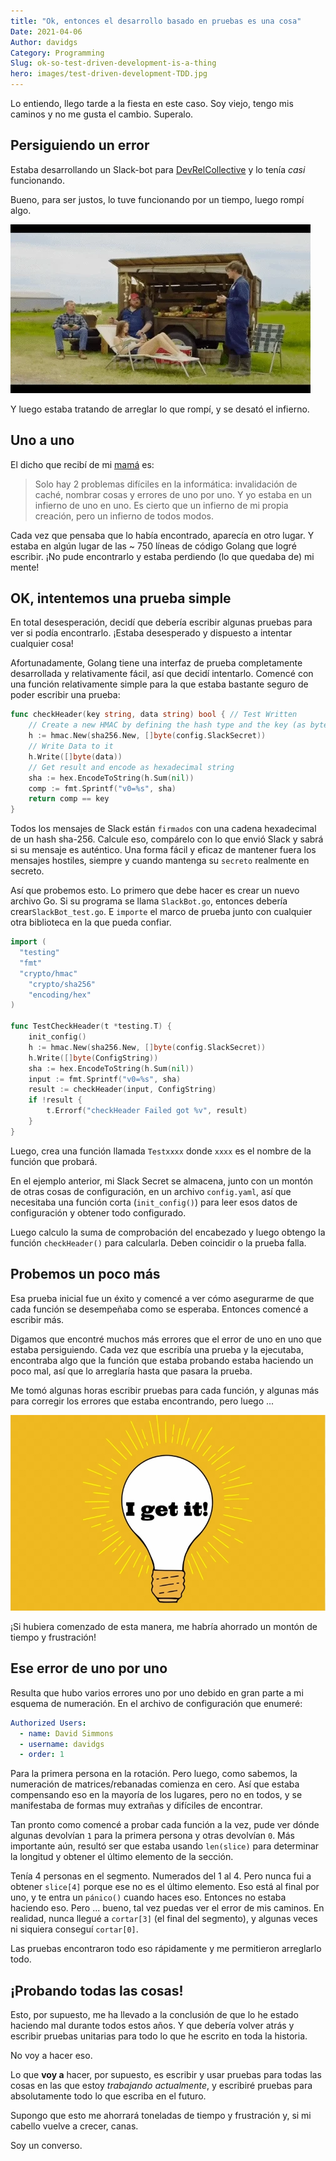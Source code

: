 ```yaml
---
title: "Ok, entonces el desarrollo basado en pruebas es una cosa"
Date: 2021-04-06
Author: davidgs
Category: Programming
Slug: ok-so-test-driven-development-is-a-thing
hero: images/test-driven-development-TDD.jpg
---
```


Lo entiendo, llego tarde a la fiesta en este caso. Soy viejo, tengo mis caminos y no me gusta el cambio. Superalo.

## Persiguiendo un error
Estaba desarrollando un Slack-bot para [DevRelCollective](https://deverelcollective.fun) y lo tenía _casi_ funcionando.

Bueno, para ser justos, lo tuve funcionando por un tiempo, luego rompí algo.

![Gif animado de Letterkenny To Be Fair](images/fair.gif)

Y luego estaba tratando de arreglar lo que rompí, y se desató el infierno.

## Uno a uno
El dicho que recibí de mi [mamá](https://www.researchgate.net/scientific-contributions/Margaret-L-Simmons-34878680) es:
> Solo hay 2 problemas difíciles en la informática: invalidación de caché, nombrar cosas y errores de uno por uno.
Y yo estaba en un infierno de uno en uno. Es cierto que un infierno de mi propia creación, pero un infierno de todos modos.

Cada vez que pensaba que lo había encontrado, aparecía en otro lugar. Y estaba en algún lugar de las ~ 750 líneas de código Golang que logré escribir. ¡No pude encontrarlo y estaba perdiendo (lo que quedaba de) mi mente!

## OK, intentemos una prueba simple
En total desesperación, decidí que debería escribir algunas pruebas para ver si podía encontrarlo. ¡Estaba desesperado y dispuesto a intentar cualquier cosa!

Afortunadamente, Golang tiene una interfaz de prueba completamente desarrollada y relativamente fácil, así que decidí intentarlo. Comencé con una función relativamente simple para la que estaba bastante seguro de poder escribir una prueba:

```go
func checkHeader(key string, data string) bool { // Test Written
	// Create a new HMAC by defining the hash type and the key (as byte array)
	h := hmac.New(sha256.New, []byte(config.SlackSecret))
	// Write Data to it
	h.Write([]byte(data))
	// Get result and encode as hexadecimal string
	sha := hex.EncodeToString(h.Sum(nil))
	comp := fmt.Sprintf("v0=%s", sha)
	return comp == key
}
```
Todos los mensajes de Slack están `firmados` con una cadena hexadecimal de un hash sha-256. Calcule eso, compárelo con lo que envió Slack y sabrá si su mensaje es auténtico. Una forma fácil y eficaz de mantener fuera los mensajes hostiles, siempre y cuando mantenga su `secreto` realmente en secreto.

Así que probemos esto. Lo primero que debe hacer es crear un nuevo archivo Go. Si su programa se llama `SlackBot.go`, entonces debería crear`SlackBot_test.go`. E `importe` el marco de prueba junto con cualquier otra biblioteca en la que pueda confiar.

```go
import (
  "testing"
  "fmt"
  "crypto/hmac"
	"crypto/sha256"
	"encoding/hex"
)

func TestCheckHeader(t *testing.T) {
	init_config()
	h := hmac.New(sha256.New, []byte(config.SlackSecret))
	h.Write([]byte(ConfigString))
	sha := hex.EncodeToString(h.Sum(nil))
	input := fmt.Sprintf("v0=%s", sha)
	result := checkHeader(input, ConfigString)
	if !result {
		t.Errorf("checkHeader Failed got %v", result)
	}
}
```
Luego, crea una función llamada `Testxxxx` donde `xxxx` es el nombre de la función que probará.

En el ejemplo anterior, mi Slack Secret se almacena, junto con un montón de otras cosas de configuración, en un archivo `config.yaml`, así que necesitaba una función corta (`init_config()`) para leer esos datos de configuración y obtener todo configurado.

Luego calculo la suma de comprobación del encabezado y luego obtengo la función `checkHeader()` para calcularla. Deben coincidir o la prueba falla.

## Probemos un poco más
Esa prueba inicial fue un éxito y comencé a ver cómo asegurarme de que cada función se desempeñaba como se esperaba. Entonces comencé a escribir más.

Digamos que encontré muchos más errores que el error de uno en uno que estaba persiguiendo. Cada vez que escribía una prueba y la ejecutaba, encontraba algo que la función que estaba probando estaba haciendo un poco mal, así que lo arreglaría hasta que pasara la prueba.

Me tomó algunas horas escribir pruebas para cada función, y algunas más para corregir los errores que estaba encontrando, pero luego ...

![Un momento Aha con una bombilla apagándose](images/Aha.jpg)

¡Si hubiera comenzado de esta manera, me habría ahorrado un montón de tiempo y frustración!

## Ese error de uno por uno
Resulta que hubo varios errores uno por uno debido en gran parte a mi esquema de numeración. En el archivo de configuración que enumeré:

```yaml
Authorized Users:
  - name: David Simmons
  - username: davidgs
  - order: 1
```
Para la primera persona en la rotación. Pero luego, como sabemos, la numeración de matrices/rebanadas comienza en cero. Así que estaba compensando eso en la mayoría de los lugares, pero no en todos, y se manifestaba de formas muy extrañas y difíciles de encontrar.

Tan pronto como comencé a probar cada función a la vez, pude ver dónde algunas devolvían `1` para la primera persona y otras devolvían `0`. Más importante aún, resultó ser que estaba usando `len(slice)` para determinar la longitud y obtener el último elemento de la sección.

Tenía 4 personas en el segmento. Numerados del 1 al 4. Pero nunca fui a obtener `slice[4]` porque ese no es el último elemento. Eso está al final por uno, y te entra un `pánico()` cuando haces eso. Entonces no estaba haciendo eso. Pero ... bueno, tal vez puedas ver el error de mis caminos. En realidad, nunca llegué a `cortar[3]` (el final del segmento), y algunas veces ni siquiera conseguí `cortar[0]`.

Las pruebas encontraron todo eso rápidamente y me permitieron arreglarlo todo.

## ¡Probando todas las cosas!
Esto, por supuesto, me ha llevado a la conclusión de que lo he estado haciendo mal durante todos estos años. Y que debería volver atrás y escribir pruebas unitarias para todo lo que he escrito en toda la historia.

No voy a hacer eso.

Lo que **voy a** hacer, por supuesto, es escribir y usar pruebas para todas las cosas en las que estoy *trabajando actualmente*, y escribiré pruebas para absolutamente todo lo que escriba en el futuro.

Supongo que esto me ahorrará toneladas de tiempo y frustración y, si mi cabello vuelve a crecer, canas.

Soy un converso.
